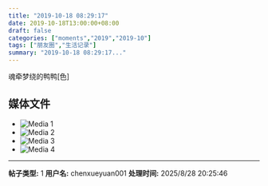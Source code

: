 ```yaml
---
title: "2019-10-18 08:29:17"
date: 2019-10-18T13:00:00+08:00
draft: false
categories: ["moments","2019","2019-10"]
tags: ["朋友圈","生活记录"]
summary: "2019-10-18 08:29:17..."
---
```


魂牵梦绕的鸭鸭[色]

## 媒体文件

- ![Media 1](/Moments/photos/2019-10-18/201910180829170.jpg)
- ![Media 2](/Moments/photos/2019-10-18/201910180829171.jpg)
- ![Media 3](/Moments/photos/2019-10-18/201910180829172.jpg)
- ![Media 4](/Moments/photos/2019-10-18/201910180829173.jpg)

---

**帖子类型:** 1
**用户名:** chenxueyuan001
**处理时间:** 2025/8/28 20:25:46